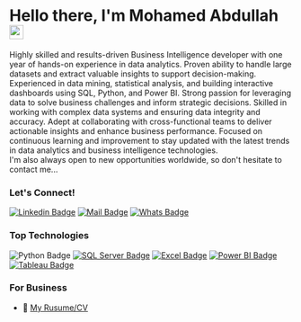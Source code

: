 # Hello there, I'm Mohamed Abdullah <img src="https://user-images.githubusercontent.com/1303154/88677602-1635ba80-d120-11ea-84d8-d263ba5fc3c0.gif" width="25" alt="hi">


Highly skilled and results-driven Business Intelligence developer with one year of hands-on experience in data analytics. Proven ability to handle large datasets and extract valuable insights to support decision-making.
Experienced in data mining, statistical analysis, and building interactive dashboards using SQL, Python, and Power BI. Strong passion for leveraging data to solve business challenges and inform strategic decisions.
Skilled in working with complex data systems and ensuring data integrity and accuracy. Adept at collaborating with cross-functional teams to deliver actionable insights and enhance business performance.
Focused on continuous learning and improvement to stay updated with the latest trends in data analytics and business intelligence technologies.<br>
I'm also always open to new opportunities worldwide, so don't hesitate to contact me...

<!-- - 🔭 I currently work Remotely -->
### Let's Connect!

[![Linkedin Badge](https://img.shields.io/badge/-Mohamed-0e76a8?style=flat&labelColor=0e76a8&logo=linkedin&logoColor=white)](https://www.linkedin.com/in/makcs) [![Mail Badge](https://img.shields.io/badge/-mohamed.abdullah.cs-c0392b?style=flat&labelColor=c0392b&logo=gmail&logoColor=white)](mailto:mohamed.abdullah.cs@gmail.com)   [![Whats Badge](https://img.shields.io/badge/-+201029504808-57ab51?style=flat&labelColor=57ab51&logo=whatsapp&logoColor=white)](https://wa.me/+201029504808)


### Top Technologies

![Python Badge](https://img.shields.io/badge/-Python-3776AB?style=for-the-badge&labelColor=black&logo=python&logoColor=3776AB)
[![SQL Server Badge](https://img.shields.io/badge/-SQL%20Server-CC2927?style=for-the-badge&labelColor=black&logo=microsoft-sql-server&logoColor=CC2927)](#)
[![Excel Badge](https://img.shields.io/badge/-Excel-217346?style=for-the-badge&labelColor=black&logo=microsoft-excel&logoColor=white)](#)
[![Power BI Badge](https://img.shields.io/badge/-Power%20BI-F2C811?style=for-the-badge&labelColor=black&logo=power-bi&logoColor=F2C811)](#)
[![Tableau Badge](https://img.shields.io/badge/-Tableau-E97627?style=for-the-badge&labelColor=black&logo=tableau&logoColor=E97627)](#)
<!--  [![Azure Badge](https://img.shields.io/badge/-Azure-008AD7?style=for-the-badge&labelColor=black&logo=MicrosoftAzure&logoColor=008AD7)](#) -->


### For Business
- :paperclip: [My Rusume/CV ](https://github.com/user-attachments/files/17591809/MohamedAbdullah-BI.Developer.pdf)




